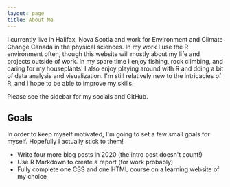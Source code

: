 ```yaml
---
layout: page
title: About Me
---
```


I currently live in Halifax, Nova Scotia and work for Environment and Climate Change Canada in the physical sciences. In my work I use the R environment often, though this website will mostly about my life and projects outside of work. In my spare time I enjoy fishing, rock climbing, and caring for my houseplants! I also enjoy playing around with R and doing a bit of data analysis and visualization. I'm still relatively new to the intricacies of R, and I hope to be able to improve my skills.

Please see the sidebar for my socials and GitHub.

## Goals

In order to keep myself motivated, I'm going to set a few small goals for myself. Hopefully I actually stick to them! 

* Write four more blog posts in 2020 (the intro post doesn't count!)
* Use R Markdown to create a report (for work probably)
* Fully complete one CSS and one HTML course on a learning website of my choice